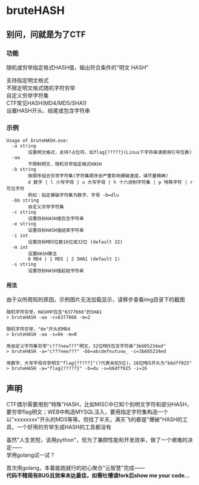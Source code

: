 # bruteHASH  

## 别问，问就是为了CTF  

### 功能  
随机或穷举指定格式HASH值，输出符合条件的"明文 HASH"  

支持指定明文格式  
不限定明文格式随机字符穷举  
自定义穷举字符集  
CTF常见HASH(MD4/MD5/SHA1)  
设置HASH开头、结尾或包含字符串  

### 示例  
```
Usage of bruteHASH.exe:
  -a string
        设置明文格式，支持?占位符，如flag{?????}(Linux下字符串请使用引号包裹)
  -aa
        不限制明文，随机穷举指定格式HASH
  -b string
        按顺序组合穷举字符集(字符集顺序会严重影响爆破速度，请尽量精确)
        d 数字 | l 小写字母 | u 大写字母 | h 十六进制字符集 | p 特殊字符 | r 可见字符
        例如：指定爆破字符集为数字、字母 -b=dlu
  -bb string
        自定义穷举字符集
  -c string
        设置目标HASH值包含字符串
  -e string
        设置目标HASH值结束字符串
  -i int
        设置目标MD5位数16位或32位 (default 32)
  -m int
        设置HASH算法
        0 MD4 | 1 MD5 | 2 SHA1 (default 1)
  -s string
        设置目标HASH值起始字符串
  ```  

#### 用法 
由于众所周知的原因，示例图片无法加载显示，请移步查看img目录下的截图  

```
随机字符穷举，HASH中包含"6377666"的SHA1  
> bruteHASH -aa -c=6377666 -m=2  

随机字符穷举，"0e"开头的MD4  
> bruteHASH -aa -s=0e -m=0  

用自定义字符集穷举"c???new???"明文，32位MD5包含字符串"3b605234ed"  
> bruteHASH -a="c???new???" -bb=abcdefnutuvw_ -c=3b605234ed  

用数字、大写字母穷举明文"flag{?????}"(?代表未知5位)，16位MD5开头为"b6dff925"  
> bruteHASH -a="flag{?????}" -b=du -s=b6dff925 -i=16  
```  

## 声明  
CTF偶尔需要用到"特殊"HASH，比如MISC中已知个别明文字符和部分HASH，要穷举flag明文；WEB中构造MYSQL注入，要用指定字符集构造一个以"xxxxxxxx"开头的MD5等等。但找了半天，满天飞的都是"爆破"HASH的工具，一个好用的穷举生成HASH的工具都没有  

虽然"人生苦短，该用python"，但为了兼顾性能和开发效率，做了一个艰难的决定——  
学用golang试一试？  

首次用golang，本着能跑就行的初心聚合"云智慧"完成——  
**代码不精简有BUG且效率未达最佳，如需吐槽请fork后show me your code...**  
